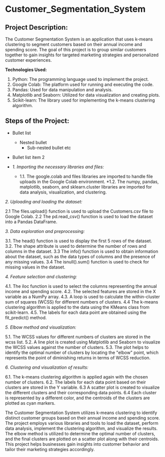 # Customer_Segmentation_System

## Project Description:

The Customer Segmentation System is an application that uses k-means clustering to segment customers based on their annual income and spending score. The goal of this project is to group similar customers together to gain insights for targeted marketing strategies and personalized customer experiences.

**Technologies Used:**

1. Python: The programming language used to implement the project.
2. Google Colab: The platform used for running and executing the code.
3. Pandas: Used for data manipulation and analysis.
4. Matplotlib and Seaborn: Utilized for data visualization and creating plots.
5. Scikit-learn: The library used for implementing the k-means clustering algorithm.

## Steps of the Project:
* Bullet list
  * Nested bullet
    * Sub-nested bullet etc
* Bullet list item 2

* _1. Importing the necessary libraries and files:_
  * 1.1. The google.colab and files libraries are imported to handle file uploads in the Google Colab environment.
 *1.2. The numpy, pandas, matplotlib, seaborn, and sklearn.cluster libraries are imported for data analysis, visualization, and clustering.

_2. Uploading and loading the dataset:_

2.1 The files.upload() function is used to upload the Customers.csv file to Google Colab.
2.2 The pd.read_csv() function is used to load the dataset into a Pandas DataFrame.

_3. Data exploration and preprocessing:_

3.1. The head() function is used to display the first 5 rows of the dataset.
3.2. The shape attribute is used to determine the number of rows and columns in the dataset.
3.3 The info() function is used to obtain information about the dataset, such as the data types of columns and the presence of any missing values.
3.4 The isnull().sum() function is used to check for missing values in the dataset.

_4. Feature selection and clustering:_

4.1. The iloc function is used to select the columns representing the annual income and spending score.
4.2. The selected features are stored in the X variable as a NumPy array.
4.3. A loop is used to calculate the within-cluster sum of squares (WCSS) for different numbers of clusters.
4.4 The k-means clustering algorithm is applied to the data using the KMeans class from scikit-learn.
4.5. The labels for each data point are obtained using the fit_predict() method.

_5. Elbow method and visualization:_

5.1. The WCSS values for different numbers of clusters are stored in the wcss list.
5.2. A line plot is created using Matplotlib and Seaborn to visualize the WCSS values against the number of clusters.
5.3. The plot helps to identify the optimal number of clusters by locating the "elbow" point, which represents the point of diminishing returns in terms of WCSS reduction.

_6. Clustering and visualization of results:_

6.1. The k-means clustering algorithm is applied again with the chosen number of clusters.
6.2. The labels for each data point based on their clusters are stored in the Y variable.
6.3 A scatter plot is created to visualize the different clusters and their corresponding data points.
6.4 Each cluster is represented by a different color, and the centroids of the clusters are plotted as cyan markers.

The Customer Segmentation System utilizes k-means clustering to identify distinct customer groups based on their annual income and spending score. The project employs various libraries and tools to load the dataset, perform data analysis, implement the clustering algorithm, and visualize the results. The elbow method is utilized to determine the optimal number of clusters, and the final clusters are plotted on a scatter plot along with their centroids. This project helps businesses gain insights into customer behavior and tailor their marketing strategies accordingly.
